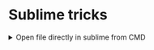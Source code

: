 # Sublime tricks

<details>
<summary> Open file directly in sublime from CMD </summary>
    
<br/>
1. Open up notepad AS ADMINISTRATOR

2. Paste the following single line:
    @start "Sublime Text 3" "c:\YOUR\SUBLIME\INSTALL\sublime_text.exe" %*
    
    example : @start "Sublime Text 3" "C:\Program Files\Sublime Text 3\sublime_text.exe" %* 
    above is my sublime text  path
    
3. File -> Save As -> 
    %SystemRoot%\System32\sublime.cmd

#### Now to open a file in sublime text 3

```bash
sublime parser.py --add
```
<details>
